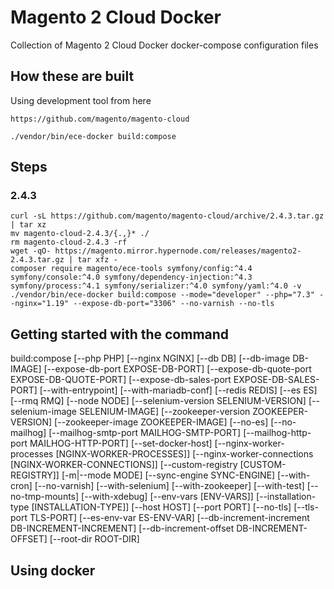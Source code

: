 # Magento 2 Cloud Docker

Collection of Magento 2 Cloud Docker docker-compose configuration files

## How these are built

Using development tool from here

    https://github.com/magento/magento-cloud

    ./vendor/bin/ece-docker build:compose

## Steps

### 2.4.3

    curl -sL https://github.com/magento/magento-cloud/archive/2.4.3.tar.gz | tar xz
    mv magento-cloud-2.4.3/{.,}* ./
    rm magento-cloud-2.4.3 -rf
    wget -qO- https://magento.mirror.hypernode.com/releases/magento2-2.4.3.tar.gz | tar xfz -
    composer require magento/ece-tools symfony/config:^4.4 symfony/console:^4.0 symfony/dependency-injection:^4.3 symfony/process:^4.1 symfony/serializer:^4.0 symfony/yaml:^4.0 -v
    ./vendor/bin/ece-docker build:compose --mode="developer" --php="7.3" --nginx="1.19" --expose-db-port="3306" --no-varnish --no-tls

## Getting started with the command

build:compose 
    [--php PHP] 
    [--nginx NGINX] 
    [--db DB] 
    [--db-image DB-IMAGE] 
    [--expose-db-port EXPOSE-DB-PORT] 
    [--expose-db-quote-port EXPOSE-DB-QUOTE-PORT] 
    [--expose-db-sales-port EXPOSE-DB-SALES-PORT] 
    [--with-entrypoint] 
    [--with-mariadb-conf] 
    [--redis REDIS]
    [--es ES] 
    [--rmq RMQ] 
    [--node NODE]
    [--selenium-version SELENIUM-VERSION]
    [--selenium-image SELENIUM-IMAGE]
    [--zookeeper-version ZOOKEEPER-VERSION]
    [--zookeeper-image ZOOKEEPER-IMAGE]
    [--no-es]
    [--no-mailhog]
    [--mailhog-smtp-port MAILHOG-SMTP-PORT]
    [--mailhog-http-port MAILHOG-HTTP-PORT]
    [--set-docker-host]
    [--nginx-worker-processes [NGINX-WORKER-PROCESSES]]
    [--nginx-worker-connections [NGINX-WORKER-CONNECTIONS]]
    [--custom-registry [CUSTOM-REGISTRY]]
    [-m|--mode MODE]
    [--sync-engine SYNC-ENGINE]
    [--with-cron]
    [--no-varnish]
    [--with-selenium]
    [--with-zookeeper]
    [--with-test] [--no-tmp-mounts]
    [--with-xdebug]
    [--env-vars [ENV-VARS]]
    [--installation-type [INSTALLATION-TYPE]]
    [--host HOST]
    [--port PORT]
    [--no-tls]
    [--tls-port TLS-PORT]
    [--es-env-var ES-ENV-VAR]
    [--db-increment-increment DB-INCREMENT-INCREMENT]
    [--db-increment-offset DB-INCREMENT-OFFSET]
    [--root-dir ROOT-DIR]

## Using docker

